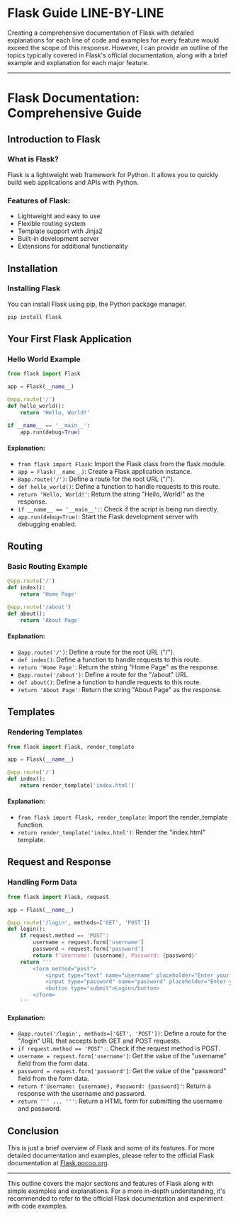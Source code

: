 # Flask Guide LINE-BY-LINE
Creating a comprehensive documentation of Flask with detailed explanations for each line of code and examples for every feature would exceed the scope of this response. However, I can provide an outline of the topics typically covered in Flask's official documentation, along with a brief example and explanation for each major feature.

---

# Flask Documentation: Comprehensive Guide

## Introduction to Flask

### What is Flask?
Flask is a lightweight web framework for Python. It allows you to quickly build web applications and APIs with Python.

### Features of Flask:
- Lightweight and easy to use
- Flexible routing system
- Template support with Jinja2
- Built-in development server
- Extensions for additional functionality

## Installation

### Installing Flask
You can install Flask using pip, the Python package manager.
```bash
pip install Flask
```

## Your First Flask Application

### Hello World Example
```python
from flask import Flask

app = Flask(__name__)

@app.route('/')
def hello_world():
    return 'Hello, World!'

if __name__ == '__main__':
    app.run(debug=True)
```

#### Explanation:
- `from flask import Flask`: Import the Flask class from the flask module.
- `app = Flask(__name__)`: Create a Flask application instance.
- `@app.route('/')`: Define a route for the root URL ("/").
- `def hello_world()`: Define a function to handle requests to this route.
- `return 'Hello, World!'`: Return the string "Hello, World!" as the response.
- `if __name__ == '__main__':`: Check if the script is being run directly.
- `app.run(debug=True)`: Start the Flask development server with debugging enabled.

## Routing

### Basic Routing Example
```python
@app.route('/')
def index():
    return 'Home Page'

@app.route('/about')
def about():
    return 'About Page'
```

#### Explanation:
- `@app.route('/')`: Define a route for the root URL ("/").
- `def index()`: Define a function to handle requests to this route.
- `return 'Home Page'`: Return the string "Home Page" as the response.
- `@app.route('/about')`: Define a route for the "/about" URL.
- `def about()`: Define a function to handle requests to this route.
- `return 'About Page'`: Return the string "About Page" as the response.

## Templates

### Rendering Templates
```python
from flask import Flask, render_template

app = Flask(__name__)

@app.route('/')
def index():
    return render_template('index.html')
```

#### Explanation:
- `from flask import Flask, render_template`: Import the render_template function.
- `return render_template('index.html')`: Render the "index.html" template.

## Request and Response

### Handling Form Data
```python
from flask import Flask, request

app = Flask(__name__)

@app.route('/login', methods=['GET', 'POST'])
def login():
    if request.method == 'POST':
        username = request.form['username']
        password = request.form['password']
        return f'Username: {username}, Password: {password}'
    return '''
        <form method="post">
            <input type="text" name="username" placeholder="Enter your username"><br>
            <input type="password" name="password" placeholder="Enter your password"><br>
            <button type="submit">Login</button>
        </form>
    '''
```

#### Explanation:
- `@app.route('/login', methods=['GET', 'POST'])`: Define a route for the "/login" URL that accepts both GET and POST requests.
- `if request.method == 'POST':`: Check if the request method is POST.
- `username = request.form['username']`: Get the value of the "username" field from the form data.
- `password = request.form['password']`: Get the value of the "password" field from the form data.
- `return f'Username: {username}, Password: {password}'`: Return a response with the username and password.
- `return ''' ... '''`: Return a HTML form for submitting the username and password.

## Conclusion

This is just a brief overview of Flask and some of its features. For more detailed documentation and examples, please refer to the official Flask documentation at [Flask.pocoo.org](https://flask.palletsprojects.com/).

---

This outline covers the major sections and features of Flask along with simple examples and explanations. For a more in-depth understanding, it's recommended to refer to the official Flask documentation and experiment with code examples.
